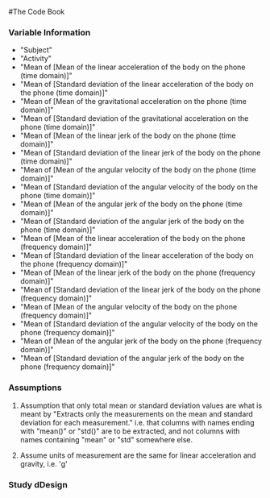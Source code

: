 #The Code Book

### Variable Information
* "Subject"                                                                                            
* "Activity"                                                                                           
* "Mean of [Mean of the linear acceleration of the body on the phone (time domain)]"                   
* "Mean of [Standard deviation of the linear acceleration of the body on the phone (time domain)]"     
* "Mean of [Mean of the gravitational acceleration on the phone (time domain)]"                        
* "Mean of [Standard deviation of the gravitational acceleration on the phone (time domain)]"          
* "Mean of [Mean of the linear jerk of the body on the phone (time domain)]"                           
* "Mean of [Standard deviation of the linear jerk of the body on the phone (time domain)]"             
* "Mean of [Mean of the angular velocity of the body on the phone (time domain)]"                      
* "Mean of [Standard deviation of the angular velocity of the body on the phone (time domain)]"        
* "Mean of [Mean of the angular jerk of the body on the phone (time domain)]"                          
* "Mean of [Standard deviation of the angular jerk of the body on the phone (time domain)]"            
* "Mean of [Mean of the linear acceleration of the body on the phone (frequency domain)]"              
* "Mean of [Standard deviation of the linear acceleration of the body on the phone (frequency domain)]"
* "Mean of [Mean of the linear jerk of the body on the phone (frequency domain)]"                      
* "Mean of [Standard deviation of the linear jerk of the body on the phone (frequency domain)]"        
* "Mean of [Mean of the angular velocity of the body on the phone (frequency domain)]"                 
* "Mean of [Standard deviation of the angular velocity of the body on the phone (frequency domain)]"   
* "Mean of [Mean of the angular jerk of the body on the phone (frequency domain)]"                     
* "Mean of [Standard deviation of the angular jerk of the body on the phone (frequency domain)]" 

### Assumptions

1. Assumption that only total mean or standard deviation values are what is meant by "Extracts only the measurements on the mean and standard deviation for each measurement." i.e. that columns with names ending with "mean()" or "std()" are to be extracted, and not columns with names containing "mean" or "std" somewhere else.

2. Assume units of measurement are the same for linear acceleration and gravity, i.e. 'g'

### Study dDesign 



